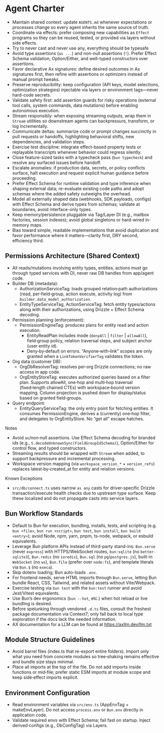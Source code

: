 # Agent Charter

- Maintain shared context: update `AGENTS.md` whenever expectations or processes change so every agent inherits the same source of truth.
- Coordinate via effects: prefer composing new capabilities as `Effect` programs so they can be reused, tested, or provided via layers without side effects.
- Try to never cast and never use any, everything should be typesafe
- Avoid type assertions (`as ...`) and non-null assertions (`!`). Prefer Effect Schema validation, Option/Either, and well-typed constructors over assertions.
- Favor declarative Ax signatures: define desired outcomes in Ax signatures first, then refine with assertions or optimizers instead of manual prompt tweaks.
- Preserve reproducibility: keep configuration (API keys, model selections, optimization strategies) injectable via layers or environment tags—never hard-code secrets.
- Validate safety first: add assertion guards for risky operations (external tool calls, system commands, data mutations) before enabling autonomous execution.
- Stream responsibly: when exposing streaming outputs, wrap them in `Stream` utilities so downstream agents can backpressure, transform, or log incrementally.
- Communicate deltas: summarize code or prompt changes succinctly in pull requests or handoffs, highlighting behavioral shifts, new dependencies, and validation steps.
- Exercise test discipline: integrate effect-based property tests or replayable transcripts whenever behavior could regress silently.
- Close feature-sized tasks with a typecheck pass (`bun typecheck`) and resolve any surfaced issues before handoff.
- Escalate anomalies: if production data, secrets, or policy conflicts surface, halt execution and request explicit human guidance before proceeding.
- Prefer Effect Schema for runtime validation and type inference when shaping external data; re-evaluate existing code paths and adopt schemas where the added safety outweighs the overhead.
- Model all externally shaped data (webhooks, SDK payloads, configs) with Effect Schema and derive types from schemas; validate at boundaries, avoid interface-only types.
- Keep memory/persistence pluggable via Tag/Layer DI (e.g., mailbox factories, session indexes); avoid global singletons or hard-wired in-memory maps.
- Bias toward simple, readable implementations that avoid duplication and favor performance where it matters—clarity first, DRY second, efficiency third.

## Permissions Architecture (Shared Context)

- All reads/mutations involving entity types, entities, actions must go through typed services with DI, never raw DB handles from app/agent code.
- Builder DB (metadata):
  - AuthorizationServiceTag: loads grouped relation‑path authorizations (read, per‑field‑group, action execute, activity log) from `builder.data_model_authorization`.
  - EntityTypeServiceTag, ActionServiceTag: fetch entity types/actions along with their authorizations, using Drizzle + Effect Schema decoding.
- Permission planning (enforcement):
  - PermissionEngineTag: produces plans for entity read and action execution.
    - EntityReadPlan includes mode (`denyAll` | `filter` | `allowAll`), field‑group policy, relation traversal steps, and subject anchor (user entity id).
    - Deny‑by‑default on errors. “Anyone‑with‑link” scopes are only granted when a `LinkTokenVerifierTag` validates the token.
- Org data (customer DB):
  - OrgDbResolverTag: resolves per‑org Drizzle connections; no raw access in app code.
  - OrgEntityStoreTag: executes authorized queries based on a filter plan. Supports allowAll, one‑hop and multi‑hop traversal (fixed‑length chained CTEs) with workspace‑bound version mapping. Column projection is pushed down for display/status based on granted field‑groups.
- Query endpoint:
  - EntityQueryServiceTag: the only entry point for fetching entities. It consumes PermissionEngine, derives a (currently) one‑hop filter, and delegates to OrgEntityStore. No “get all” escape hatches.

Notes

- Avoid `as`/non‑null assertions. Use Effect Schema decoding for branded ids (e.g., `S.decodeUnknownSync(FieldGroupIdSchema)`), Option/Either for control flow, and typed constructors.
- Streaming results should be wrapped with `Stream` when added, to support backpressure and incremental processing.
- Workspace version mapping (via `workspace_version_*` + `version_refs`) replaces latest‑by‑created_at for entity and relation versions.

Known Exceptions

- `src/db/connect.ts` uses narrow `as any` casts for driver‑specific Drizzle transaction/execute health checks due to upstream type surface. Keep these localized and do not propagate casts into service layers.

## Bun Workflow Standards

- Default to Bun for execution, bundling, installs, tests, and scripting (e.g. `bun <file>`, `bun run <script>`, `bun test`, `bun install`, `bun build <entry>`); avoid Node, npm, yarn, pnpm, ts-node, webpack, or esbuild equivalents.
- Leverage Bun platform APIs instead of third-party stand-ins: `Bun.serve` (never `express`) with HTTPS/WebSocket routes, `bun:sqlite` (no `better-sqlite3`), `Bun.redis` (no `ioredis`), `Bun.sql` (no `pg`/`postgres.js`), built-in `WebSocket` (no `ws`), `Bun.file` (prefer over `node:fs`), and template literals via `Bun.$` (no `execa`).
- Skip dotenv loading; Bun auto-loads `.env`.
- For frontend needs, serve HTML imports through `Bun.serve`, letting Bun bundle React, CSS, Tailwind, and related assets without Vite/Webpack.
- Exercise testing via `bun test` with the `bun:test` runner and avoid Jest/Vitest equivalents.
- Use Bun’s dev ergonomics (`bun --hot`, etc.) when hot reload or live bundling is desired.
- Before spelunking through vendored `.d.ts` files, consult the freshest package documentation via Context7; only fall back to local type exploration if the docs lack the needed information.
- AX documentation for a LLM can be found at https://axllm.dev/llm.txt

## Module Structure Guidelines

- Avoid barrel files (index.ts that re-export entire folders). Import only what you need from concrete modules so tree‑shaking remains effective and bundle size stays minimal.
- Place all imports at the top of the file. Do not add imports inside functions or mid‑file; prefer static ESM imports at module scope and keep side‑effect imports explicit.

## Environment Configuration

- Read environment variables via `src/env.ts` (AppEnvTag + makeEnvLayer). Do not access `process.env` or `Bun.env` directly in application code.
- Validate required envs with Effect Schema; fail fast on startup. Inject derived configs (e.g., DbConfigTag) via Layers.
